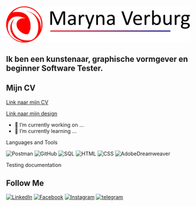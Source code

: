 [![Header](https://github.com/marynavs/marynavs/blob/main/assets/top.png)](https://maryna-shpet.webnode.nl/)

## Ik ben een kunstenaar, graphische vormgever en beginner Software Tester.
## Mijn CV
[Link naar mijn CV](https://drive.google.com/file/d/17WhxyVNGdDLj-r1sn9ubV0zKfdFPaP9d/view?usp=share_link)

[Link naar mijn design](https://maryna-shpet.webnode.nl/)

- 🔭 I’m currently working on ...
- 🌱 I’m currently learning ...

Languages and Tools

![Postman](https://img.shields.io/badge/-Postman-181717?style=for-the-badge&logo=postman&logoColor=FF4F00)
![GitHub](https://img.shields.io/badge/-GitHub-181717?style=for-the-badge&logo=github&logoColor=#009DB1)
![SQL](https://img.shields.io/badge/-SQL-181717?style=for-the-badge&logo=sql&logoColor=#6A9E98)
![HTML](https://img.shields.io/badge/-html-181717?style=for-the-badge&logo=html&logoColor=#6A9E98)
![CSS](https://img.shields.io/badge/-css-181717?style=for-the-badge&logo=css&logoColor=#6A9E98)
![AdobeDreamweaver](https://img.shields.io/badge/-AdobeDreamweaver-181717?style=for-the-badge&logo=adobedreamweaver&logoColor=#6A9E98)

Testing documentation

## Follow Me

[![LinkedIn](https://img.shields.io/badge/-LinkedIn-181717?style=for-the-badge&logo=linkedin&logoColor=#009DB1)](https://www.linkedin.com/in/maryna-shpet-8534295b/)
[![Facebook](https://img.shields.io/badge/-Facebook-181717?style=for-the-badge&logo=facebook&logoColor=#6A9E98)](https://www.facebook.com/marina.spet)
[![Instagram](https://img.shields.io/badge/-instagram-181717?style=for-the-badge&logo=instagram&logoColor=#6A9E98)](https://www.instagram.com/maryna_shpet/)
[![telegram](https://img.shields.io/badge/-telegtram-181717?style=for-the-badge&logo=telegram&logoColor=#6A9E98)](https://t.me/Mevart)
